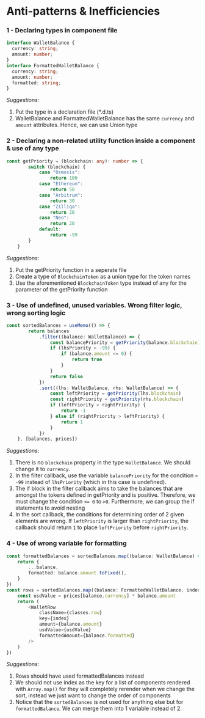 # **Anti-patterns & Inefficiencies**

### 1 - Declaring types in component file
```Typescript
interface WalletBalance {
  currency: string;
  amount: number;
}
interface FormattedWalletBalance {
  currency: string;
  amount: number;
  formatted: string;
}
```
*Suggestions:* 

1. Put the type in a declaration file (*.d.ts)
2. WalletBalance and FormattedWalletBalance has the same `currency` and `amount` attributes. Hence, we can use Union type

### 2 - Declaring a non-related utility function inside a component & use of any type
```Typescript
const getPriority = (blockchain: any): number => {
		switch (blockchain) {
			case "Osmosis":
				return 100
			case "Ethereum":
				return 50
			case "Arbitrum":
				return 30
			case "Zilliqa":
				return 20
			case "Neo":
				return 20
			default:
				return -99
		}
	}
```
*Suggestions:*
1. Put the getPriority function in a seperate file
2. Create a type of `BlockchainToken` as a union type for the token names
3. Use the aforementioned `BlockchainToken` type instead of any for the parameter of the getPriority function

### 3 - Use of undefined, unused variables. Wrong filter logic, wrong sorting logic

```Typescript
const sortedBalances = useMemo(() => {
		return balances
			.filter((balance: WalletBalance) => {
				const balancePriority = getPriority(balance.blockchain)
				if (lhsPriority > -99) {
					if (balance.amount <= 0) {
						return true
					}
				}
				return false
			})
			.sort((lhs: WalletBalance, rhs: WalletBalance) => {
				const leftPriority = getPriority(lhs.blockchain)
				const rightPriority = getPriority(rhs.blockchain)
				if (leftPriority > rightPriority) {
					return -1
				} else if (rightPriority > leftPriority) {
					return 1
				}
			})
	}, [balances, prices])
```
*Suggestions:*
1. There is no `blockchain` property in the type `WalletBalance`. We should change it to `currency`.
2. In the filter callback, use the variable `balancePriority` for the condition `> -99` instead of `lhsPriority` (which in this case is undefined).
3. The if block in the filter callback aims to take the balances that are amongst the tokens defined in getPriority and is positive. Therefore, we must change the condition `<= 0` to `>0`. Furthermore, we can group the if statements to avoid nesting
4. In the sort callback, the conditions for determining order of 2 given elements are wrong. If `leftPriority` is larger than `rightPriority`, the callback should return `1` to place `leftPriority` before `rightPriority`.

### 4 - Use of wrong variable for formatting
```Typescript
const formattedBalances = sortedBalances.map((balance: WalletBalance) => {
	return {
		...balance,
		formatted: balance.amount.toFixed(),
	}
})
const rows = sortedBalances.map((balance: FormattedWalletBalance, index: number) => {
	const usdValue = prices[balance.currency] * balance.amount
	return (
		<WalletRow
			className={classes.row}
			key={index}
			amount={balance.amount}
			usdValue={usdValue}
			formattedAmount={balance.formatted}
		/>
	)
})
```
*Suggestions:*
1. Rows should have used formattedBalances instead
2. We should not use index as the key for a list of components rendered with `Array.map()` for they will completely rerender when we change the sort, instead we just want to change the order of components
3. Notice that the `sortedBalances` is not used for anything else but for `formattedBalance`. We can merge them into 1 variable instead of 2.